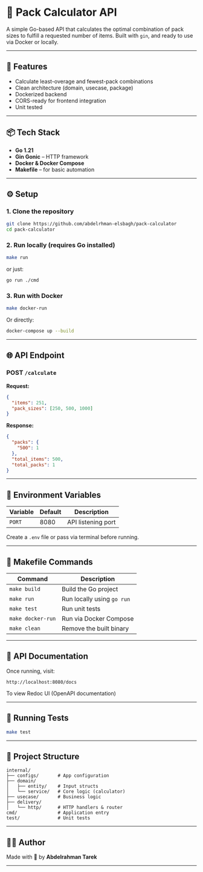 
# 🧮 Pack Calculator API

A simple Go-based API that calculates the optimal combination of pack sizes to fulfill a requested number of items. Built with `gin`, and ready to use via Docker or locally.

---

## 🚀 Features

- Calculate least-overage and fewest-pack combinations
- Clean architecture (domain, usecase, package)
- Dockerized backend
- CORS-ready for frontend integration
- Unit tested

---

## 📦 Tech Stack

- **Go 1.21**
- **Gin Gonic** – HTTP framework
- **Docker & Docker Compose**
- **Makefile** – for basic automation

---

## ⚙️ Setup

### 1. Clone the repository
```bash
git clone https://github.com/abdelrhman-elsbagh/pack-calculator
cd pack-calculator
```

### 2. Run locally (requires Go installed)
```bash
make run
```

or just:
```bash
go run ./cmd
```

### 3. Run with Docker
```bash
make docker-run
```

Or directly:
```bash
docker-compose up --build
```

---

## 🌐 API Endpoint

### POST `/calculate`

**Request:**
```json
{
  "items": 251,
  "pack_sizes": [250, 500, 1000]
}
```

**Response:**
```json
{
  "packs": {
    "500": 1
  },
  "total_items": 500,
  "total_packs": 1
}
```

---

## 📄 Environment Variables

| Variable | Default | Description        |
|----------|---------|--------------------|
| `PORT`   | 8080    | API listening port |

Create a `.env` file or pass via terminal before running.

---

## 🔧 Makefile Commands

| Command        | Description                |
|----------------|----------------------------|
| `make build`   | Build the Go project       |
| `make run`     | Run locally using `go run` |
| `make test`    | Run unit tests             |
| `make docker-run` | Run via Docker Compose  |
| `make clean`   | Remove the built binary    |

---

## 📘 API Documentation

Once running, visit:

```
http://localhost:8080/docs
```

To view Redoc UI (OpenAPI documentation)

---

## 🧪 Running Tests

```bash
make test
```

---

## 📂 Project Structure

```
internal/
├── configs/       # App configuration
├── domain/
│   ├── entity/    # Input structs
│   └── service/   # Core logic (calculator)
├── usecase/       # Business logic
├── delivery/
│   └── http/      # HTTP handlers & router
cmd/               # Application entry
test/              # Unit tests
```

---

## 🧑‍💻 Author

Made with 💙 by **Abdelrahman Tarek**

---
